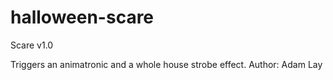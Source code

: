 # halloween-scare

Scare v1.0
 
Triggers an animatronic and a whole house strobe effect.
Author: Adam Lay